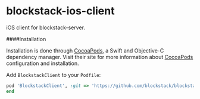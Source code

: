 # blockstack-ios-client
iOS client for blockstack-server.

####Installation

Installation is done through [CocoaPods](http://cocoapods.org/), a Swift and Objective-C dependency manager. Visit their site for more information about [CocoaPods](http://cocoapods.org/) configuration and installation.

Add `BlockstackClient` to your `Podfile`:

```ruby
pod 'BlockstackClient', :git => 'https://github.com/blockstack/blockstack-ios-client.git'
end
```

